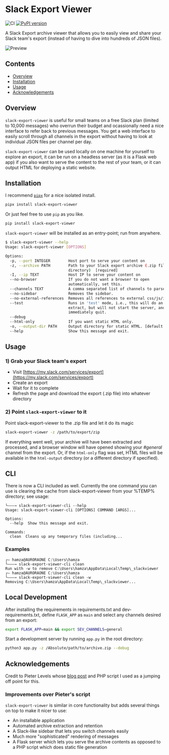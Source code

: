 # Slack Export Viewer

![CI](https://github.com/hfaran/slack-export-viewer/actions/workflows/ci.yml/badge.svg)
[![PyPI version](https://badge.fury.io/py/slack-export-viewer.svg)](http://badge.fury.io/py/slack-export-viewer)

A Slack Export archive viewer that allows you to easily view and share your 
Slack team's export (instead of having to dive into hundreds of JSON files).

![Preview](screenshot.png)


## Contents

* [Overview](#overview)
* [Installation](#installation)
* [Usage](#usage)
* [Acknowledgements](#acknowledgements)

## Overview

`slack-export-viewer` is useful for small teams on a free Slack plan (limited to 10,000 messages) who overrun their budget and ocassionally need a nice interface to refer back to previous messages. You get a web interface to easily scroll through all channels in the export without having to look at individual JSON files per channel per day.

`slack-export-viewer` can be used locally on one machine for yourself to explore an export, it can be run on a headless server (as it is a Flask web app) if you also want to serve the content to the rest of your team, or it can output HTML for deploying a static website.


## Installation

I recommend [`pipx`](https://github.com/pipxproject/pipx) for a nice
isolated install.

```bash
pipx install slack-export-viewer
```

Or just feel free to use `pip` as you like.

```bash
pip install slack-export-viewer
```

`slack-export-viewer` will be installed as an entry-point; run from anywhere.

```bash
$ slack-export-viewer --help
Usage: slack-export-viewer [OPTIONS]

Options:
  -p, --port INTEGER        Host port to serve your content on
  -z, --archive PATH        Path to your Slack export archive (.zip file or
                            directory)  [required]
  -I, --ip TEXT             Host IP to serve your content on
  --no-browser              If you do not want a browser to open
                            automatically, set this.
  --channels TEXT           A comma separated list of channels to parse.
  --no-sidebar              Removes the sidebar.
  --no-external-references  Removes all references to external css/js/images.
  --test                    Runs in 'test' mode, i.e., this will do an archive
                            extract, but will not start the server, and
                            immediately quit.
  --debug
  --html-only               If you want static HTML only.
  -o, --output-dir PATH     Output directory for static HTML. [default: `html_output`]   
  --help                    Show this message and exit.
```


## Usage

### 1) Grab your Slack team's export

* Visit [https://my.slack.com/services/export](https://my.slack.com/services/export)
* Create an export
* Wait for it to complete
* Refresh the page and download the export (.zip file) into whatever directory

### 2) Point `slack-export-viewer` to it

Point slack-export-viewer to the .zip file and let it do its magic

```bash
slack-export-viewer -z /path/to/export/zip
```

If everything went well, your archive will have been extracted and processed, and a browser window will have opened showing your *#general* channel from the export. Or, if the `html-only` flag was set, HTML files will be available in the `html-output` directory (or a different directory if specified).

## CLI

There is now a CLI included as well. Currently the one command you can use is clearing the cache from slack-export-viewer from your %TEMP% directory; see usage:

```
└———→ slack-export-viewer-cli --help
Usage: slack-export-viewer-cli [OPTIONS] COMMAND [ARGS]...

Options:
  --help  Show this message and exit.

Commands:
  clean  Cleans up any temporary files (including...
```

### Examples

```
┌— hamza@AURORAONE C:\Users\hamza
└———→ slack-export-viewer-cli clean
Run with -w to remove C:\Users\hamza\AppData\Local\Temp\_slackviewer
┌— hamza@AURORAONE C:\Users\hamza
└———→ slack-export-viewer-cli clean -w
Removing C:\Users\hamza\AppData\Local\Temp\_slackviewer...
```

## Local Development

After installing the requirements in requirements.txt and dev-requirements.txt, 
define `FLASK_APP` as `main` and select any channels desired from an export:

```bash
export FLASK_APP=main && export SEV_CHANNELS=general
```

Start a development server by running `app.py` in the root directory:

```bash
python3 app.py -z /Absolute/path/to/archive.zip --debug
```

## Acknowledgements

Credit to Pieter Levels whose [blog post](https://levels.io/slack-export-to-html/) and PHP script I used as a jumping off point for this.

### Improvements over Pieter's script

 `slack-export-viewer` is similar in core functionality but adds several things on top to make it nicer to use:

* An installable application
* Automated archive extraction and retention
* A Slack-like sidebar that lets you switch channels easily
* Much more "sophisticated" rendering of messages
* A Flask server which lets you serve the archive contents as opposed to a PHP script which does static file generation
